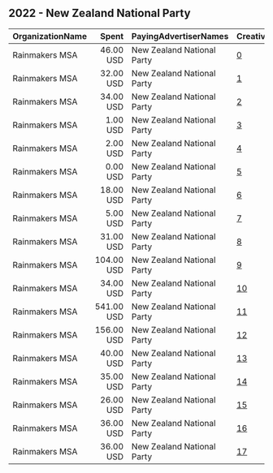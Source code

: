 ## 2022 - New Zealand National Party 
|OrganizationName|Spent|PayingAdvertiserNames|CreativeUrls|Impressions|Genders|AgeBrackets|CountryCodes|BillingAddresses|CandidateBallotInformation|
|:---|---:|:---|:---|---:|:---|:---|:---|:---|:---|
|Rainmakers MSA|46.00 USD|New Zealand National Party|[0](https://www.snap.com/political-ads/asset/9ed5bbc335cdfe1e8dd762b031e90af1c013bc162f5c1fafef6e3f3c6d085bf0?mediaType=mp4)|9,519|FEMALE|18-24|new zealand|"5 Eglon Street, Parnell,Auckland,1052,NZ"||
|Rainmakers MSA|32.00 USD|New Zealand National Party|[1](https://www.snap.com/political-ads/asset/427b9a783b4505f4b170e463ef1f16565022e61dfa8fe9b3a4efc454e36067b4?mediaType=mp4)|8,857|FEMALE|18-24|new zealand|"5 Eglon Street, Parnell,Auckland,1052,NZ"||
|Rainmakers MSA|34.00 USD|New Zealand National Party|[2](https://www.snap.com/political-ads/asset/beb11817eb1bfb0487b054b9309e7d5a4332fca6e0dab0a49e1bf9481a256d77?mediaType=mp4)|3,571|FEMALE|18-24|new zealand|"5 Eglon Street, Parnell,Auckland,1052,NZ"||
|Rainmakers MSA|1.00 USD|New Zealand National Party|[3](https://www.snap.com/political-ads/asset/427b9a783b4505f4b170e463ef1f16565022e61dfa8fe9b3a4efc454e36067b4?mediaType=mp4)|255|FEMALE|18-24|new zealand|"5 Eglon Street, Parnell,Auckland,1052,NZ"||
|Rainmakers MSA|2.00 USD|New Zealand National Party|[4](https://www.snap.com/political-ads/asset/6fcbea1507023aa9fe73af86a0d678728269a1b704cca5aba2ac1f441b4464f9?mediaType=mp4)|421|FEMALE|18-24|new zealand|"5 Eglon Street, Parnell,Auckland,1052,NZ"||
|Rainmakers MSA|0.00 USD|New Zealand National Party|[5](https://www.snap.com/political-ads/asset/04200bbc0d7a4f3581c9c6964fc8f7e30241d88f2c81a50a8f45fde31c2d90d7?mediaType=mp4)|186|FEMALE|18-24|new zealand|"5 Eglon Street, Parnell,Auckland,1052,NZ"||
|Rainmakers MSA|18.00 USD|New Zealand National Party|[6](https://www.snap.com/political-ads/asset/aa65e1f45cf0ac989ef0ea7371ffafd452acae499e70703908c04fcac78dcb69?mediaType=mp4)|13,273|FEMALE|18-24|new zealand|"5 Eglon Street, Parnell,Auckland,1052,NZ"||
|Rainmakers MSA|5.00 USD|New Zealand National Party|[7](https://www.snap.com/political-ads/asset/9ed5bbc335cdfe1e8dd762b031e90af1c013bc162f5c1fafef6e3f3c6d085bf0?mediaType=mp4)|1,537|FEMALE|18-24|new zealand|"5 Eglon Street, Parnell,Auckland,1052,NZ"||
|Rainmakers MSA|31.00 USD|New Zealand National Party|[8](https://www.snap.com/political-ads/asset/c790c90ce941a27920e500e5d31af19c87897b48dd9f9a7b31ff1afbfd1aea97?mediaType=mp4)|7,313|FEMALE|18-24|new zealand|"5 Eglon Street, Parnell,Auckland,1052,NZ"||
|Rainmakers MSA|104.00 USD|New Zealand National Party|[9](https://www.snap.com/political-ads/asset/69da19f43d6de11c5e5a3041de57278a154318be153a3c8ac682ff58f3a1231e?mediaType=mp4)|11,219|FEMALE|18-24|new zealand|"5 Eglon Street, Parnell,Auckland,1052,NZ"||
|Rainmakers MSA|34.00 USD|New Zealand National Party|[10](https://www.snap.com/political-ads/asset/687c4e31b7d9a437061e28aa8bacdb0e5104cc12ce598520e3ff749ffe887968?mediaType=mp4)|3,575|FEMALE|18-24|new zealand|"5 Eglon Street, Parnell,Auckland,1052,NZ"||
|Rainmakers MSA|541.00 USD|New Zealand National Party|[11](https://www.snap.com/political-ads/asset/04200bbc0d7a4f3581c9c6964fc8f7e30241d88f2c81a50a8f45fde31c2d90d7?mediaType=mp4)|239,486|FEMALE|18-24|new zealand|"5 Eglon Street, Parnell,Auckland,1052,NZ"||
|Rainmakers MSA|156.00 USD|New Zealand National Party|[12](https://www.snap.com/political-ads/asset/6fcbea1507023aa9fe73af86a0d678728269a1b704cca5aba2ac1f441b4464f9?mediaType=mp4)|43,116|FEMALE|18-24|new zealand|"5 Eglon Street, Parnell,Auckland,1052,NZ"||
|Rainmakers MSA|40.00 USD|New Zealand National Party|[13](https://www.snap.com/political-ads/asset/791d8df85392d07d4dd163eaaa425c6426482eaf203af5ac8f7f9eb9ebaf7cef?mediaType=mp4)|4,221|FEMALE|18-24|new zealand|"5 Eglon Street, Parnell,Auckland,1052,NZ"||
|Rainmakers MSA|35.00 USD|New Zealand National Party|[14](https://www.snap.com/political-ads/asset/a3e395c1bcc82803530bd112f46326ec4d3933f7590d970424c1ac2347eb6ced?mediaType=mp4)|3,668|FEMALE|18-24|new zealand|"5 Eglon Street, Parnell,Auckland,1052,NZ"||
|Rainmakers MSA|26.00 USD|New Zealand National Party|[15](https://www.snap.com/political-ads/asset/aa65e1f45cf0ac989ef0ea7371ffafd452acae499e70703908c04fcac78dcb69?mediaType=mp4)|5,742|FEMALE|18-24|new zealand|"5 Eglon Street, Parnell,Auckland,1052,NZ"||
|Rainmakers MSA|36.00 USD|New Zealand National Party|[16](https://www.snap.com/political-ads/asset/a1bc1b379a02ba7dcbccef3cdd68c626304a5725a5e326fa394fffa9fa503096?mediaType=mp4)|3,847|FEMALE|18-24|new zealand|"5 Eglon Street, Parnell,Auckland,1052,NZ"||
|Rainmakers MSA|36.00 USD|New Zealand National Party|[17](https://www.snap.com/political-ads/asset/c790c90ce941a27920e500e5d31af19c87897b48dd9f9a7b31ff1afbfd1aea97?mediaType=mp4)|5,184|FEMALE|18-24|new zealand|"5 Eglon Street, Parnell,Auckland,1052,NZ"||
